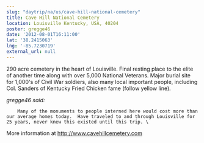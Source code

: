 ```yaml
---
slug: "daytrip/na/us/cave-hill-national-cemetery"
title: Cave Hill National Cemetery
location: Louisville Kentucky, USA, 40204
poster: gregge46
date: '2012-08-01T16:11:00'
lat: '38.2415063'
lng: '-85.7230719'
external_url: null
---
```


290 acre cemetery in the heart of Louisville.   Final resting place to the elite of another time along with over 5,000 National Veterans.  Major burial site for 1,000's of Civil War soldiers, also many local important people, including Col. Sanders of Kentucky Fried Chicken fame (follow yellow line).

<em>gregge46 said:</em>

        Many of the monuments to people interned here would cost more than our average homes today.  Have traveled to and through Louisville for 25 years, never knew this existed until this trip. \

More information at http://www.cavehillcemetery.com
